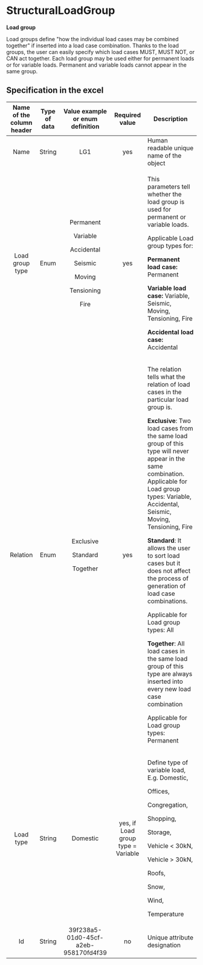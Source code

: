 # StructuralLoadGroup

**Load group**

Load groups define "how the individual load cases may be combined together" if inserted into a load case combination. Thanks to the load groups, the user can easily specify which load cases MUST, MUST NOT, or CAN act together. Each load group may be used either for permanent loads or for variable loads. Permanent and variable loads cannot appear in the same group.

## Specification in the excel

| **Name of the column header** | **Type of data** |                                                        **Value example or enum definition**                                                       |         **Required value**         | **Description**                                                                                                                                                                                                                                                                                                                                                                                                                                                                                                                                                                                                                                                                                                                                            |
| :---------------------------: | :--------------: | :-----------------------------------------------------------------------------------------------------------------------------------------------: | :--------------------------------: | ---------------------------------------------------------------------------------------------------------------------------------------------------------------------------------------------------------------------------------------------------------------------------------------------------------------------------------------------------------------------------------------------------------------------------------------------------------------------------------------------------------------------------------------------------------------------------------------------------------------------------------------------------------------------------------------------------------------------------------------------------------- |
|              Name             |      String      |                                                                        LG1                                                                        |                 yes                | Human readable unique name of the object                                                                                                                                                                                                                                                                                                                                                                                                                                                                                                                                                                                                                                                                                                                   |
|        Load group type        |       Enum       | <p>Permanent</p><p></p><p>Variable</p><p></p><p>Accidental</p><p></p><p>Seismic</p><p></p><p>Moving</p><p></p><p>Tensioning</p><p></p><p>Fire</p> |                 yes                | <p>This parameters tell whether the load group is used for permanent or variable loads.</p><p>Applicable Load group types for:</p><p></p><p><strong>Permanent load case:</strong> Permanent</p><p></p><p><strong>Variable load case:</strong> Variable, Seismic, Moving, Tensioning, Fire</p><p></p><p><strong>Accidental load case:</strong> Accidental</p>                                                                                                                                                                                                                                                                                                                                                                                               |
|            Relation           |       Enum       |                                            <p>Exclusive</p><p></p><p>Standard</p><p></p><p>Together</p>                                           |                 yes                | <p>The relation tells what the relation of load cases in the particular load group is.</p><p><strong></strong></p><p><strong>Exclusive</strong>: Two load cases from the same load group of this type will never appear in the same combination.<br>Applicable for Load group types: Variable, Accidental, Seismic, Moving, Tensioning, Fire</p><p></p><p><strong>Standard</strong>: It allows the user to sort load cases but it does not affect the process of generation of load case combinations.</p><p>Applicable for Load group types: All</p><p></p><p><strong>Together</strong>: All load cases in the same load group of this type are always inserted into every new load case combination</p><p>Applicable for Load group types: Permanent</p> |
|           Load type           |      String      |                                                                      Domestic                                                                     | yes, if Load group type = Variable | <p>Define type of variable load, E.g. Domestic,</p><p>Offices,</p><p>Congregation,</p><p>Shopping,</p><p>Storage,</p><p>Vehicle &#x3C; 30kN,</p><p>Vehicle > 30kN,</p><p>Roofs,</p><p>Snow,</p><p>Wind,</p><p>Temperature</p>                                                                                                                                                                                                                                                                                                                                                                                                                                                                                                                              |
|               Id              |      String      |                                                        39f238a5-01d0-45cf-a2eb-958170fd4f39                                                       |                 no                 | Unique attribute designation                                                                                                                                                                                                                                                                                                                                                                                                                                                                                                                                                                                                                                                                                                                               |
